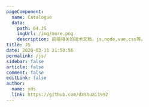 ```yaml
---
pageComponent:
  name: Catalogue
  data:
    path: 04.JS
    imgUrl: /img/more.png
    description: 前端相关的技术文档，js,node,vue,css等。
title: JS
date: 2020-03-11 21:50:56
permalink: /js/
sidebar: false
article: false
comment: false
editLink: false
author:
  name: yds
  link: https://github.com/dashuai1992
---
```

